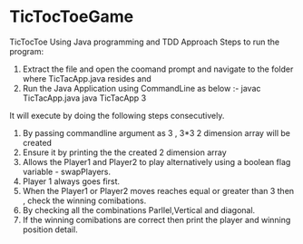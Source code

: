 # TicTocToeGame
TicTocToe Using Java programming and TDD Approach
Steps to run the program:
1. Extract the file and open the coomand prompt and navigate to the folder where TicTacApp.java resides and 
2. Run the Java Application using CommandLine as below :-
 javac TicTacApp.java
 java TicTacApp 3
 
 It will execute by doing the following steps consecutively.
 1. By passing commandline argument as 3 , 3*3 2 dimension array will be created
 2. Ensure it by printing the the created 2 dimension array
 3. Allows the Player1 and Player2 to play alternatively using a boolean flag variable - swapPlayers.
 4. Player 1 always goes first.
 5. When the Player1 or Player2 moves reaches equal or greater than 3 then , check the winning comibations.
 6. By checking all the combinations Parllel,Vertical and diagonal.
 7. If the winning comibations are correct then print the player and winning position detail.
 
 

